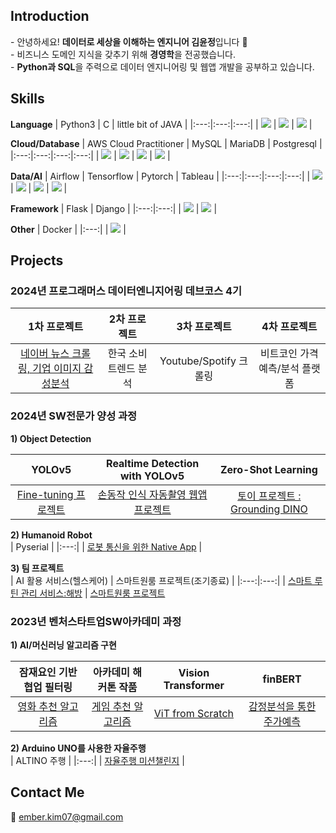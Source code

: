 <div>
  <h2>Introduction</h2>
  - 안녕하세요! <b>데이터로 세상을 이해하는 엔지니어 김윤정</b>입니다 🙌 <br> 
  - 비즈니스 도메인 지식을 갖추기 위해 <b>경영학</b>을 전공했습니다. <br>
  - <b>Python과 SQL</b>을 주력으로 데이터 엔지니어링 및 웹앱 개발을 공부하고 있습니다. <br>
</div>

<div>
  <h2>Skills</h2>
  
  **Language**
  | Python3 | C | little bit of JAVA |
  |:---:|:---:|:---:|
  | <img src="https://img.shields.io/badge/Python-3776AB?style=for-the-badge&logo=python&logoColor=white"> | <img src="https://img.shields.io/badge/C-00599C?style=for-the-badge&logo=c&logoColor=white"> | <img src="https://img.shields.io/badge/Java-ED8B00?style=for-the-badge&logo=openjdk&logoColor=white"> |

  **Cloud/Database**
  | AWS Cloud Practitioner | MySQL | MariaDB | Postgresql | 
  |:---:|:---:|:---:|:---:|
  | <img src="https://img.shields.io/badge/Amazon_AWS-232F3E?style=for-the-badge&logo=amazon-aws&logoColor=white"> | <img src="https://img.shields.io/badge/MySQL-00000F?style=for-the-badge&logo=mysql&logoColor=white"> | <img src="https://img.shields.io/badge/MariaDB-003545?style=for-the-badge&logo=mariadb&logoColor=white"> | <img src="https://img.shields.io/badge/PostgreSQL-316192?style=for-the-badge&logo=postgresql&logoColor=white"> |

  **Data/AI**
  | Airflow | Tensorflow | Pytorch | Tableau |
  |:---:|:---:|:---:|:---:|
  | <img src="https://img.shields.io/badge/Airflow-017CEE?style=for-the-badge&logo=Apache%20Airflow&logoColor=white"> | <img src="https://img.shields.io/badge/TensorFlow-FF6F00?style=for-the-badge&logo=tensorflow&logoColor=white"> | <img src="https://img.shields.io/badge/PyTorch-%23EE4C2C.svg?style=for-the-badge&logo=PyTorch&logoColor=white"> | <img src="https://img.shields.io/badge/Tableau-E97627?style=for-the-badge&logo=Tableau&logoColor=white"> |

  **Framework**
  | Flask | Django |
  |:---:|:---:|
  | <img src="https://img.shields.io/badge/Flask-000000?style=for-the-badge&logo=flask&logoColor=white"> | <img src="https://img.shields.io/badge/Django-092E20?style=for-the-badge&logo=django&logoColor=white"> |

   **Other**
   | Docker |
   |:---:|
   | <img src="https://img.shields.io/badge/docker-%230db7ed.svg?style=for-the-badge&logo=docker&logoColor=white"> |
   
</div>

<div>
  <h2>Projects</h2>
  <h3>2024년 프로그래머스 데이터엔니지어링 데브코스 4기</h3>
  
  | 1차 프로젝트 | 2차 프로젝트 | 3차 프로젝트 | 4차 프로젝트 |
  |:---:|:---:|:---:|:---:|
  | [네이버 뉴스 크롤링, 기업 이미지 감성분석](https://github.com/Team8con-company/sentiment_app) | 한국 소비 트렌드 분석 | Youtube/Spotify 크롤링 | 비트코인 가격예측/분석 플랫폼 |
  
  <h3>2024년 SW전문가 양성 과정</h3>
  
  **1) Object Detection**   
  
  | YOLOv5 | Realtime Detection with YOLOv5 | Zero-Shot Learning |
  |:---:|:---:|:---:|
  | [Fine-tuning 프로젝트](https://github.com/kingodjerry/YOLOv5projects) | [손동작 인식 자동촬영 웹앱 프로젝트](https://github.com/kingodjerry/auto_camera) | [토이 프로젝트 : Grounding DINO](https://github.com/kingodjerry/grounding_dino) |

  **2) Humanoid Robot**   
  | Pyserial |
  |:---:|
  | [로봇 통신을 위한 Native App](https://github.com/kingodjerry/yolov5_nativeapp) |

  **3) 팀 프로젝트**   
  | AI 활용 서비스(헬스케어) | 스마트원룸 프로젝트(조기종료) |
  |:---:|:---:|
  | [스마트 루틴 관리 서비스:해방](https://github.com/2024DoNotDisturb/WebAPP) | [스마트원룸 프로젝트](https://github.com/SmartOneRoom/text_prompt.ver)
  
  <h3>2023년 벤처스타트업SW아카데미 과정</h3>
    
  **1) AI/머신러닝 알고리즘 구현** <br>
  
  | 잠재요인 기반 협업 필터링 | 아카데미 해커톤 작품 | Vision Transformer | finBERT |
  |:---:|:---:|:---:|:---:|
  | [영화 추천 알고리즘](https://github.com/kingodjerry/recommand_movie) | [게임 추천 알고리즘](https://github.com/kingodjerry/23_hackathon) | [ViT from Scratch](https://github.com/kingodjerry/vision_transformer) | [감정분석을 통한 주가예측](https://github.com/kingodjerry/Sentiment_Analysis) |

  **2) Arduino UNO를 사용한 자율주행** <br>
  | ALTINO 주행 |
  |:---:|
  | [자율주행 미션챌린지](https://github.com/kingodjerry/altino) |

</div>

## Contact Me
📧 ember.kim07@gmail.com

<br>
